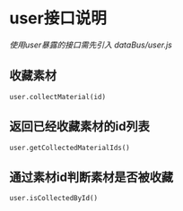 # user接口说明

*使用user暴露的接口需先引入 dataBus/user.js*


## 收藏素材

`user.collectMaterial(id)`

## 返回已经收藏素材的id列表

`user.getCollectedMaterialIds()`

## 通过素材id判断素材是否被收藏

`user.isCollectedById()`